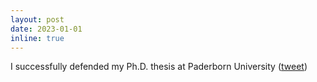 ```yaml
---
layout: post
date: 2023-01-01
inline: true
---
```


I successfully defended my Ph.D. thesis at Paderborn University (<a href="https://twitter.com/miladalsh/status/1738334183368409492?s=19">tweet</a>)